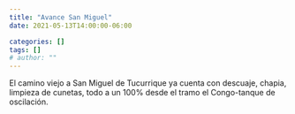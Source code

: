 ```yaml
---
title: "Avance San Miguel"
date: 2021-05-13T14:00:00-06:00

categories: []
tags: []
# author: ""
---
```

El camino viejo a San Miguel de Tucurrique ya cuenta con descuaje, chapia, limpieza de cunetas, todo a un 100% desde el tramo el Congo-tanque de oscilación.
